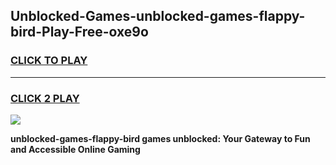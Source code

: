 
## Unblocked-Games-unblocked-games-flappy-bird-Play-Free-oxe9o
<h3>
<a href="https://premium76.site?title=unblocked-games-flappy-bird&ref=21A">CLICK TO PLAY</a></h3>
<hr>

<h3>
<a href="https://premium76.site?title=unblocked-games-flappy-bird&ref=21A">CLICK 2 PLAY</a>
  
</h3>

<a href="https://premium76.site?title=unblocked-games-flappy-bird&ref=21A"><img src="https://clearcache.store/games.png"></a>


**unblocked-games-flappy-bird games unblocked: Your Gateway to Fun and Accessible Online Gaming**
